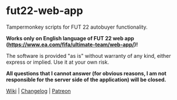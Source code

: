 # fut22-web-app 

Tampermonkey scripts for FUT 22 autobuyer functionality.

**Works only on English language of FUT 22 web app (https://www.ea.com/fifa/ultimate-team/web-app/)!**

The software is provided "as is" without warranty of any kind, either express or implied. Use it at your own risk.

**All questions that I cannot answer (for obvious reasons, I am not responsible for the server side of the application) will be closed.**

[Wiki](https://github.com/oRastor/fut22-web-app/wiki) | [Changelog](https://github.com/oRastor/fut21-web-app/blob/master/CHANGELOG.md) | [Patreon](https://www.patreon.com/fut22_automatic)
